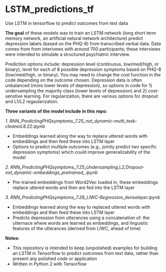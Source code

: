# LSTM_predictions_tf
Use LSTM in tensorflow to predict outcomes from text data


**The goal** of these models was to train an LSTM network (long short term memory network, an artificial netural network architecture) predict depression labels (based on the PHQ-8) from transcribed verbal data. Data comes from from interivews with around 700 participants; these interviews were intended to simulate a structured psychiatric interview. 

Prediction options include: depression level (continuous, low/med/high, or binary), level for each of 8 possible depression symptoms based on PHQ-8 (low/med/high, or binary). You may need to change the cost function in the code depending on the outcome chosen. Depression data is often unbalanced (more lower levels of depression), so options in code for 1) undersampling the majority class (lower levels of depression) and 2) cost-senstive learning. For regularization, there are various options for dropout and L1/L2 regaularization. 

**Three variants of the model include in this repo:**

*1. RNN_PredictingPHQsymptoms_7.25_not_dynamic-multi_task-cleaned.8.22.ipynb*
* Embeddings learned along the way to replace uttered words with embeddings and then feed these into LSTM layer
* Options to predict multiple outcomes (e.g., jointly predict two specific depression symptoms) which could improve generalizability of the model

*2. RNN_PredictingPHQsymptoms_7.25_Undersampling,L2,Dropout-not_dynamic-embeddings_pretrained_.ipynb*
* Pre-trained embeddings from Word2Vec loaded in, these embeddings replace uttered words and then are fed into the LSTM layer

*3. RNN_PredictingPHQsymptoms_7.28_LIWC-Regression_denselayer.ipynb*
* Embeddings learned along the way to replaced uttered words with embeddings and then feed these into LSTM layer
* Predicts depression from utterances using a concatenation of: the utternace where words are learned as embeddings, and linguistic features of the utterances (derived from LIWC, ahead of time)

**Notes:** 
* This repository is intended to keep (unpolished) examples for building an LSTM in Tensorflow to predict outcomes from text data, rather than present any polished code or application
* Written in Python 2 with Tensorflow


